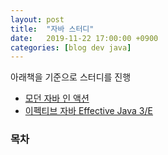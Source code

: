 ```yaml
---
layout: post
title:  "자바 스터디"
date:   2019-11-22 17:00:00 +0900
categories: [blog dev java]
---
```


아래책을 기준으로 스터디를 진행
- [모던 자바 인 액션](http://www.yes24.com/Product/Goods/77125987)
- [이펙티브 자바 Effective Java 3/E](http://www.yes24.com/Product/Goods/65551284)

### 목차
